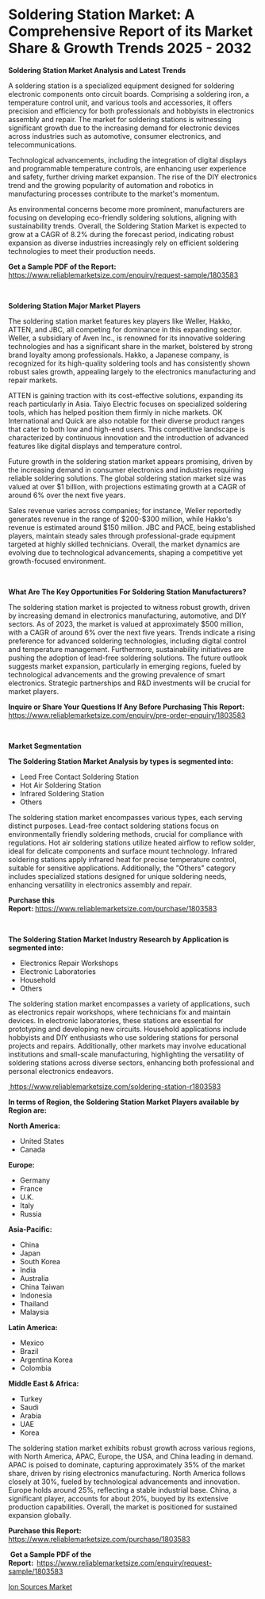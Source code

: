 <p><h1>Soldering Station Market: A Comprehensive Report of its Market Share & Growth Trends 2025 - 2032</h1></p><p><strong>Soldering Station Market Analysis and Latest Trends</strong></p>
<p><p>A soldering station is a specialized equipment designed for soldering electronic components onto circuit boards. Comprising a soldering iron, a temperature control unit, and various tools and accessories, it offers precision and efficiency for both professionals and hobbyists in electronics assembly and repair. The market for soldering stations is witnessing significant growth due to the increasing demand for electronic devices across industries such as automotive, consumer electronics, and telecommunications. </p><p>Technological advancements, including the integration of digital displays and programmable temperature controls, are enhancing user experience and safety, further driving market expansion. The rise of the DIY electronics trend and the growing popularity of automation and robotics in manufacturing processes contribute to the market's momentum.</p><p>As environmental concerns become more prominent, manufacturers are focusing on developing eco-friendly soldering solutions, aligning with sustainability trends. Overall, the Soldering Station Market is expected to grow at a CAGR of 8.2% during the forecast period, indicating robust expansion as diverse industries increasingly rely on efficient soldering technologies to meet their production needs.</p></p>
<p><strong>Get a Sample PDF of the Report:&nbsp;</strong> <a href="https://www.reliablemarketsize.com/enquiry/request-sample/1803583?utm_campaign=2213&utm_medium=2&utm_source=Github&utm_content=ia&utm_term=18022025&utm_id=soldering-station">https://www.reliablemarketsize.com/enquiry/request-sample/1803583</a></p>
<p>&nbsp;</p>
<p><strong>Soldering Station Major Market Players</strong></p>
<p><p>The soldering station market features key players like Weller, Hakko, ATTEN, and JBC, all competing for dominance in this expanding sector. Weller, a subsidiary of Aven Inc., is renowned for its innovative soldering technologies and has a significant share in the market, bolstered by strong brand loyalty among professionals. Hakko, a Japanese company, is recognized for its high-quality soldering tools and has consistently shown robust sales growth, appealing largely to the electronics manufacturing and repair markets.</p><p>ATTEN is gaining traction with its cost-effective solutions, expanding its reach particularly in Asia. Taiyo Electric focuses on specialized soldering tools, which has helped position them firmly in niche markets. OK International and Quick are also notable for their diverse product ranges that cater to both low and high-end users. This competitive landscape is characterized by continuous innovation and the introduction of advanced features like digital displays and temperature control.</p><p>Future growth in the soldering station market appears promising, driven by the increasing demand in consumer electronics and industries requiring reliable soldering solutions. The global soldering station market size was valued at over $1 billion, with projections estimating growth at a CAGR of around 6% over the next five years.</p><p>Sales revenue varies across companies; for instance, Weller reportedly generates revenue in the range of $200-$300 million, while Hakko's revenue is estimated around $150 million. JBC and PACE, being established players, maintain steady sales through professional-grade equipment targeted at highly skilled technicians. Overall, the market dynamics are evolving due to technological advancements, shaping a competitive yet growth-focused environment.</p></p>
<p>&nbsp;</p>
<p><strong>What Are The Key Opportunities For Soldering Station Manufacturers?</strong></p>
<p><p>The soldering station market is projected to witness robust growth, driven by increasing demand in electronics manufacturing, automotive, and DIY sectors. As of 2023, the market is valued at approximately $500 million, with a CAGR of around 6% over the next five years. Trends indicate a rising preference for advanced soldering technologies, including digital control and temperature management. Furthermore, sustainability initiatives are pushing the adoption of lead-free soldering solutions. The future outlook suggests market expansion, particularly in emerging regions, fueled by technological advancements and the growing prevalence of smart electronics. Strategic partnerships and R&D investments will be crucial for market players.</p></p>
<p><strong>Inquire or Share Your Questions If Any Before Purchasing This Report:</strong> <a href="https://www.reliablemarketsize.com/enquiry/pre-order-enquiry/1803583?utm_campaign=2213&utm_medium=2&utm_source=Github&utm_content=ia&utm_term=18022025&utm_id=soldering-station">https://www.reliablemarketsize.com/enquiry/pre-order-enquiry/1803583</a></p>
<p>&nbsp;</p>
<p><strong>Market Segmentation</strong></p>
<p><strong>The Soldering Station Market Analysis by types is segmented into:</strong></p>
<p><ul><li>Leed Free Contact Soldering Station</li><li>Hot Air Soldering Station</li><li>Infrared Soldering Station</li><li>Others</li></ul></p>
<p><p>The soldering station market encompasses various types, each serving distinct purposes. Lead-free contact soldering stations focus on environmentally friendly soldering methods, crucial for compliance with regulations. Hot air soldering stations utilize heated airflow to reflow solder, ideal for delicate components and surface mount technology. Infrared soldering stations apply infrared heat for precise temperature control, suitable for sensitive applications. Additionally, the "Others" category includes specialized stations designed for unique soldering needs, enhancing versatility in electronics assembly and repair.</p></p>
<p><strong>Purchase this Report:&nbsp;</strong><a href="https://www.reliablemarketsize.com/purchase/1803583?utm_campaign=2213&utm_medium=2&utm_source=Github&utm_content=ia&utm_term=18022025&utm_id=soldering-station">https://www.reliablemarketsize.com/purchase/1803583</a></p>
<p>&nbsp;</p>
<p><strong>The Soldering Station Market Industry Research by Application is segmented into:</strong></p>
<p><ul><li>Electronics Repair Workshops</li><li>Electronic Laboratories</li><li>Household</li><li>Others</li></ul></p>
<p><p>The soldering station market encompasses a variety of applications, such as electronics repair workshops, where technicians fix and maintain devices. In electronic laboratories, these stations are essential for prototyping and developing new circuits. Household applications include hobbyists and DIY enthusiasts who use soldering stations for personal projects and repairs. Additionally, other markets may involve educational institutions and small-scale manufacturing, highlighting the versatility of soldering stations across diverse sectors, enhancing both professional and personal electronics endeavors.</p></p>
<p><a href="https://www.reliablemarketsize.com/soldering-station-r1803583?utm_campaign=2213&utm_medium=2&utm_source=Github&utm_content=ia&utm_term=18022025&utm_id=soldering-station">&nbsp;https://www.reliablemarketsize.com/soldering-station-r1803583</a></p>
<p><strong>In terms of Region, the Soldering Station Market Players available by Region are:</strong></p>
<p>
    <p> <strong> North America: </strong>
        <ul>
            <li>United States</li>
            <li>Canada</li>
        </ul>
        </p> 
    <p> <strong> Europe: </strong>
        <ul>
            <li>Germany</li>
            <li>France</li>
            <li>U.K.</li>
            <li>Italy</li>
            <li>Russia</li>
        </ul>
        </p> 
    <p> <strong> Asia-Pacific: </strong>
        <ul>
            <li>China</li>
            <li>Japan</li>
            <li>South Korea</li>
            <li>India</li>
            <li>Australia</li>
            <li>China Taiwan</li>
            <li>Indonesia</li>
            <li>Thailand</li>
            <li>Malaysia</li>
        </ul>
        </p> 
    <p> <strong> Latin America: </strong>
        <ul>
            <li>Mexico</li>
            <li>Brazil</li>
            <li>Argentina Korea</li>
            <li>Colombia</li>
        </ul>
        </p> 
    <p> <strong> Middle East & Africa: </strong>
        <ul>
            <li>Turkey</li>
            <li>Saudi</li>
            <li>Arabia</li>
            <li>UAE</li>
            <li>Korea</li>
        </ul>
    </p>
    </p>
<p><p>The soldering station market exhibits robust growth across various regions, with North America, APAC, Europe, the USA, and China leading in demand. APAC is poised to dominate, capturing approximately 35% of the market share, driven by rising electronics manufacturing. North America follows closely at 30%, fueled by technological advancements and innovation. Europe holds around 25%, reflecting a stable industrial base. China, a significant player, accounts for about 20%, buoyed by its extensive production capabilities. Overall, the market is positioned for sustained expansion globally.</p></p>
<p><strong>Purchase this Report: </strong><a href="https://www.reliablemarketsize.com/purchase/1803583?utm_campaign=2213&utm_medium=2&utm_source=Github&utm_content=ia&utm_term=18022025&utm_id=soldering-station">https://www.reliablemarketsize.com/purchase/1803583</a></p>
<p>&nbsp;<strong>Get a Sample PDF of the Report:&nbsp;&nbsp;</strong><a href="https://www.reliablemarketsize.com/enquiry/request-sample/1803583?utm_campaign=2213&utm_medium=2&utm_source=Github&utm_content=ia&utm_term=18022025&utm_id=soldering-station">https://www.reliablemarketsize.com/enquiry/request-sample/1803583</a></p>
<p><strong></strong></p>
<p><p><a href="https://github.com/FahadAhmed223/Market-Research-Report-List-1/blob/main/ion-sources-market.md?utm_campaign=2213&utm_medium=2&utm_source=Github&utm_content=ia&utm_term=18022025&utm_id=soldering-station">Ion Sources Market</a></p></p>